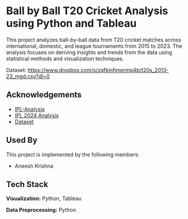 
# Ball by Ball T20 Cricket Analysis using Python and Tableau

This project analyzes ball-by-ball data from T20 cricket matches across international, domestic, and league tournaments from 2015 to 2023. The analysis focuses on deriving insights and trends from the data using statistical methods and visualization techniques.

Dataset: https://www.dropbox.com/s/zqfkinfjmermp4b/t20s_2013-23_mgd.csv?dl=0
## Acknowledgements

 - [IPL-Analysis](https://github.com/ProblemPilot/IPL-Analysis)
 - [IPL 2024 Analysis](https://twitter.com/ErikaMorris79/status/1769331851036913911?s=20)
 - [Dataset](https://twitter.com/hganjoo_153/status/1691082367236993024)

## Used By

This project is implemented by the following members:

- Aneesh Krishna


## Tech Stack

**Visualization:** Python, Tableau

**Data Preprocessing:** Python

